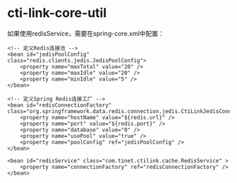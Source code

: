 # cti-link-core-util


如果使用redisService，需要在spring-core.xml中配置：

	<!-- 定义Redis连接池 -->
	<bean id="jedisPoolConfig" class="redis.clients.jedis.JedisPoolConfig">
		<property name="maxTotal" value="20" />
		<property name="maxIdle" value="20" />
		<property name="minIdle" value="5" />
	</bean>

	<!-- 定义Spring Redis连接工厂 -->
	<bean id="redisConnectionFactory" class="org.springframework.data.redis.connection.jedis.CtiLinkJedisConnectionFactory">
		<property name="hostName" value="${redis.url}" />
		<property name="port" value="${redis.port}" />
		<property name="database" value="0" />
		<property name="usePool" value="true" />
		<property name="poolConfig" ref="jedisPoolConfig" />
	</bean>

	<bean id="redisService" class="com.tinet.ctilink.cache.RedisService" >
		<property name="connectionFactory" ref="redisConnectionFactory" />
	</bean>
